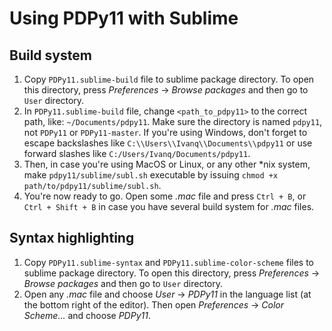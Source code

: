 # Using PDPy11 with Sublime

## Build system

1. Copy `PDPy11.sublime-build` file to sublime package directory. To open this directory, press *Preferences* -> *Browse packages* and then go to `User` directory.
2. In `PDPy11.sublime-build` file, change `<path_to_pdpy11>` to the correct path, like: `~/Documents/pdpy11`. Make sure the directory is named `pdpy11`, not `PDPy11` or `PDPy11-master`. If you're using Windows, don't forget to escape backslashes like `C:\\Users\\Ivanq\\Documents\\pdpy11` or use forward slashes like `C:/Users/Ivanq/Documents/pdpy11`.
3. Then, in case you're using MacOS or Linux, or any other \*nix system, make `pdpy11/sublime/subl.sh` executable by issuing `chmod +x path/to/pdpy11/sublime/subl.sh`.
4. You're now ready to go. Open some *.mac* file and press `Ctrl + B`, or `Ctrl + Shift + B` in case you have several build system for *.mac* files.


## Syntax highlighting

1. Copy `PDPy11.sublime-syntax` and `PDPy11.sublime-color-scheme` files to sublime package directory. To open this directory, press *Preferences* -> *Browse packages* and then go to `User` directory.
2. Open any *.mac* file and choose *User* -> *PDPy11* in the language list (at the bottom right of the editor). Then open *Preferences* -> *Color Scheme...* and choose *PDPy11*.